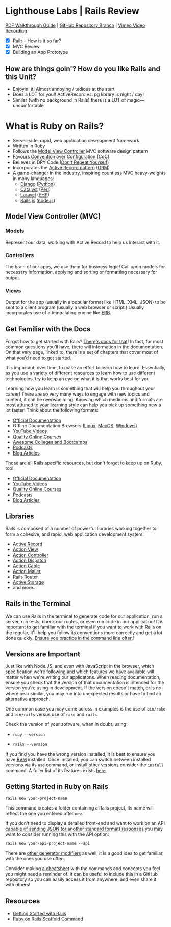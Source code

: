 # Lighthouse Labs | Rails Review

[PDF Walkthrough Guide](https://github.com/WarrenUhrich/lighthouse-labs-ruby-on-rails-review/blob/main/Ruby%20on%20Rails%20Review.pdf) | [GitHub Repository Branch](https://github.com/WarrenUhrich/lighthouse-labs-ruby-on-rails-review/tree/2022.11.21-web-ft-east-19sept2022) | [Vimeo Video Recording](https://vimeo.com/773456428/eb5e56cce1)

* [X] Rails - How is it so far?
* [X] MVC Review
* [X] Building an App Prototype

## How are things goin'? How do you like Rails and this Unit?

* Enjoyin' it! Almost annoying / tedious at the start
* Does a LOT for you!! ActiveRecord vs. pg library is night / day!
* Similar (with no background in Rails) there is a LOT of magic—uncomfortable

# What is Ruby on Rails?

* Server-side, rapid, web application development framework
* Written in Ruby
* Follows the [Model View Controller](https://en.wikipedia.org/wiki/Model%E2%80%93view%E2%80%93controller) MVC software design pattern
* Favours [Convention over Configuration (CoC)](https://en.wikipedia.org/wiki/Convention_over_configuration)
* Believes in DRY Code ([Don't Repeat Yourself](https://en.wikipedia.org/wiki/Don%27t_repeat_yourself))
* Incorporates the [Active Record pattern](https://en.wikipedia.org/wiki/Active_record_pattern) ([ORM](https://en.wikipedia.org/wiki/Object%E2%80%93relational_mapping))
* A game-changer in the industry, inspiring countless MVC heavy-weights in many languages:
  * [Django](https://www.djangoproject.com/) ([Python](https://www.python.org/))
  * [Catalyst](http://catalyst.perl.org/) ([Perl](https://www.perl.org/))
  * [Laravel](https://laravel.com/) ([PHP](https://www.php.net/))
  * [Sails.js](https://sailsjs.com/) ([node.js](https://nodejs.org/en/))

## Model View Controller (MVC)

### Models

Represent our data, working with Active Record to help us interact with it.

### Controllers

The brain of our apps, we use them for business logic! Call upon models for necessary information, applying and sorting or formatting necessary for output.

### Views

Output for the app (usually in a popular format like HTML, XML, JSON) to be sent to a client program (usually a web browser or script.) Usually incorporates use of a tempalating engine like [ERB](https://github.com/ruby/erb).

## Get Familiar with the Docs

Forgot how to get started with Rails? [There's docs for that](https://guides.rubyonrails.org/getting_started.html)! In fact, for most common questions you'll have, there will information in the documentation. On that very page, linked to, there is a set of chapters that cover most of what you'd need to get started.

It is important, over time, to make an effort to learn how to learn. Essentially, as you use a variety of different resources to learn how to use different technologies, try to keep an eye on what it is that works best for you.

Learning how you learn is something that will help you throughout your career! There are so very many ways to engage with new topics and content, it can be overwhelming. Knowing which mediums and formats are most attuned to your learning style can help you pick up something new a lot faster! Think about the following formats:

* [Official Documentation](https://guides.rubyonrails.org/)
* Offline Documentation Browsers ([Linux](https://zealdocs.org/), [MacOS](https://kapeli.com/dash), [Windows](https://velocity.silverlakesoftware.com/))
* [YouTube Videos](https://www.youtube.com/watch?v=fmyvWz5TUWg)
* [Quality Online Courses](https://www.pluralsight.com/paths/building-web-apps-with-ruby-on-rails)
* [Awesome Colleges and Bootcamps](https://www.lighthouselabs.ca/)
* [Podcasts](https://www.therubyonrailspodcast.com/)
* [Blog Articles](https://deallen7.medium.com/ruby-on-rails-app-build-blog-3d9975a999ae)

Those are all Rails specific resources, but don't forget to keep up on Ruby, too!

* [Official Documentation](https://www.ruby-lang.org/en/)
* [YouTube Videos](https://www.youtube.com/watch?v=8wZ2ZD--VTk)
* [Quality Online Courses]()
* [Podcasts](https://rubyrogues.com/)
* [Blog Articles](https://careerkarma.com/blog/how-to-learn-ruby/)

## Libraries

Rails is composed of a number of powerful libraries working together to form a cohesive, and rapid, web application development system:

* [Active Record](https://guides.rubyonrails.org/active_record_basics.html)
* [Action View](https://guides.rubyonrails.org/action_view_overview.html)
* [Action Controller](https://guides.rubyonrails.org/action_controller_overview.html)
* [Action Dispatch](https://guides.rubyonrails.org/configuring.html#configuring-action-dispatch)
* [Action Cable](https://guides.rubyonrails.org/action_cable_overview.html)
* [Action Mailer](https://guides.rubyonrails.org/action_mailer_basics.html)
* [Rails Router](https://guides.rubyonrails.org/routing.html)
* [Active Storage](https://guides.rubyonrails.org/active_storage_overview.html)
* and more...

## Rails in the Terminal

We can use Rails in the terminal to generate code for our application, run a server, run tests, check our routes, or even run code in our application! It is important to get familiar with the terminal if you want to work with Rails on the regular, it'll help you follow its conventions more correctly and get a lot done quickly. [Ensure you practice in the command line often](https://guides.rubyonrails.org/command_line.html)!

## Versions are Important

Just like with Node.JS, and even with JavaScript in the browser, which specification we're following and which features we have available will matter when we're writing our applicatons. When reading documentation, ensure you check that the version of that documentation is intended for the version you're using in development. If the version doesn't match, or is no-where near similar, you may run into unexpected results or have to find an alternative approach.

One common case you may come across in examples is the use of `bin/rake` and `bin/rails` versus use of `rake` and `rails`.

Check the version of your software, when in doubt, using:

* `ruby --version`

* `rails --version`

If you find you have the wrong version installed, it is best to ensure you have [RVM](https://rvm.io/) installed. Once installed, you can switch between installed versions via its `use` command, or install other versions consider the `install` command. A fuller list of its features exists [here](https://rvm.io/rvm/cli).

## Getting Started in Ruby on Rails

`rails new your-project-name`

This command creates a folder containing a Rails project, its name will reflect the one you entered after `new`.

If you don't need to display a detailed front-end and want to work on an API [capable of sending JSON (or another standard format) responses](https://dev.to/caicindy87/rendering-json-in-a-rails-api-25fd) you may want to consider running this with the API option:

`rails new your-api-project-name --api`

There are [other generator modifiers](https://blog.appsignal.com/2022/05/04/bootstrapping-with-ruby-on-rails-generators-and-templates.html) as well, it is a good idea to get familiar with the ones you use often.

Consider making [a cheatsheet](https://overapi.com/static/cs/RubyOnRails-Cheatsheet-BlaineKendall.pdf) with the commands and concepts you feel you might need a reminder of. It can be useful to include this in a GitHub repository so you can easily access it from anywhere, and even share it with others!

## Resources

* [Getting Started with Rails](https://guides.rubyonrails.org/getting_started.html)
* [Ruby on Rails Scaffold Command](https://www.rubyguides.com/2020/03/rails-scaffolding/)
